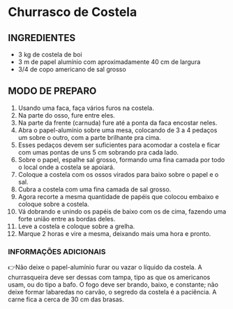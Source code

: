 # Churrasco de Costela

## INGREDIENTES

- 3 kg de costela de boi
- 3 m de papel alumínio com aproximadamente 40 cm de largura
- 3/4 de copo americano de sal grosso

## MODO DE PREPARO

1. Usando uma faca, faça vários furos na costela.
2. Na parte do osso, fure entre eles.
3. Na parte da frente (carnuda) fure até a ponta da faca encostar neles.
4. Abra o papel-alumínio sobre uma mesa, colocando de 3 a 4 pedaços um sobre o outro, com a parte brilhante pra cima.
5. Esses pedaços devem ser suficientes para acomodar a costela e ficar com umas pontas de uns 5 cm sobrando pra cada lado.
6. Sobre o papel, espalhe sal grosso, formando uma fina camada por todo o local onde a costela se apoiará.
7. Coloque a costela com os ossos virados para baixo sobre o papel e o sal.
8. Cubra a costela com uma fina camada de sal grosso.
9. Agora recorte a mesma quantidade de papéis que colocou embaixo e coloque sobre a costela.
10. Vá dobrando e unindo os papéis de baixo com os de cima, fazendo uma forte união entre as bordas deles.
11. Leve a costela e coloque sobre a grelha.
12. Marque 2 horas e vire a mesma, deixando mais uma hora e pronto.

### INFORMAÇÕES ADICIONAIS

 👉Não deixe o papel-alumínio furar ou vazar o líquido da costela. A churrasqueira deve ser dessas com tampa, tipo as que os americanos usam, ou do tipo a bafo. O fogo deve ser brando, baixo, e constante; não deixe formar labaredas no carvão, o segredo da costela é a paciência. A carne fica a cerca de 30 cm das brasas.